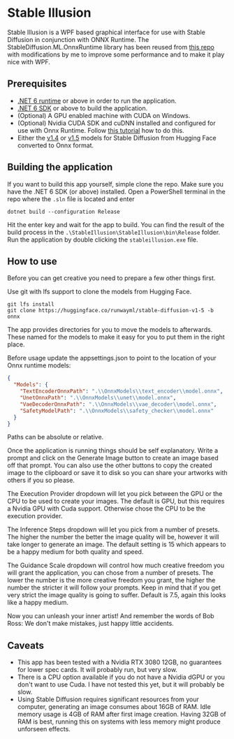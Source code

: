 # Stable Illusion
Stable Illusion is a WPF based graphical interface for use with Stable Diffusion in conjunction with ONNX Runtime. The StableDiffusion.ML.OnnxRuntime library has been reused from [this repo](https://github.com/cassiebreviu/StableDiffusion) with modifications by me to improve some performance and to make it play nice with WPF.

## Prerequisites

- [.NET 6 runtime](https://dotnet.microsoft.com/en-us/download/dotnet/6.0) or above in order to run the application.
- [.NET 6 SDK](https://dotnet.microsoft.com/en-us/download/dotnet/6.0) or above to build the application.
- (Optional) A GPU enabled machine with CUDA on Windows.
- (Optional) Nvidia CUDA SDK and cuDNN installed and configured for use with Onnx Runtime. Follow [this tutorial](https://onnxruntime.ai/docs/tutorials/csharp/csharp-gpu.html) how to do this.
- Either the [v1.4](https://huggingface.co/CompVis/stable-diffusion-v1-4/tree/onnx) or [v1.5](https://huggingface.co/runwayml/stable-diffusion-v1-5/tree/onnx) models for Stable Diffusion from Hugging Face converted to Onnx format.

## Building the application
If you want to build this app yourself, simple clone the repo. Make sure you have the .NET 6 SDK (or above) installed. Open a PowerShell terminal in the repo where the `.sln` file is located and enter
```shell
dotnet build --configuration Release
```
Hit the enter key and wait for the app to build. You can find the result of the build process in the `.\StableIllusion\StableIllusion\bin\Release` folder. Run the application by double clicking the `stableillusion.exe` file.


## How to use
Before you can get creative you need to prepare a few other things first. 

Use git with lfs support to clone the models from Hugging Face. 
```shell
git lfs install
git clone https://huggingface.co/runwayml/stable-diffusion-v1-5 -b onnx
```

The app provides directories for you to move the models to afterwards. These named for the models to make it easy for you to put them in the right place.

Before usage update the appsettings.json to point to the location of your Onnx runtime models:
```json
{
  "Models": {
    "TextEncoderOnnxPath": ".\\OnnxModels\\text_encoder\\model.onnx",
    "UnetOnnxPath": ".\\OnnxModels\\unet\\model.onnx",
    "VaeDecoderOnnxPath": ".\\OnnxModels\\vae_decoder\\model.onnx",
    "SafetyModelPath": ".\\OnnxModels\\safety_checker\\model.onnx"
  }
}
```
Paths can be absolute or relative.

Once the application is running things should be self explanatory. Write a prompt and click on the Generate Image button to create an image based off that prompt. You can also use the other buttons to copy the created image to the clipboard or save it to disk so you can share your artworks with others if you so please. 

The Execution Provider dropdown will let you pick between the GPU or the CPU to be used to create your images. The default is GPU, but this requires a Nvidia GPU with Cuda support. Otherwise chose the CPU to be the execution provider.

The Inference Steps dropdown will let you pick from a number of presets. The higher the number the better the image quality will be, however it will take longer to generate an image. The default setting is 15 which appears to be a happy medium for both quality and speed. 

The Guidance Scale dropdown will control how much creative freedom you will grant the application, you can chose from a number of presets. The lower the number is the more creative freedom you grant, the higher the number the stricter it will follow your prompts. Keep in mind that if you get very strict the image quality is going to suffer. Default is 7.5, again this looks like a happy medium.

Now you can unleash your inner artist! And remember the words of Bob Ross: We don't make mistakes, just happy little accidents.

## Caveats

- This app has been tested with a Nvidia RTX 3080 12GB, no guarantees for lower spec cards. It will probably run, but very slow.
- There is a CPU option available if you do not have a Nvidia dGPU or you don't want to use Cuda. I have not tested this yet, but it will probably be slow.
- Using Stable Diffusion requires significant resources from your computer, generating an image consumes about 16GB of RAM. Idle memory usage is 4GB of RAM after first image creation. Having 32GB of RAM is best, running this on systems with less memory might produce unforseen effects.
